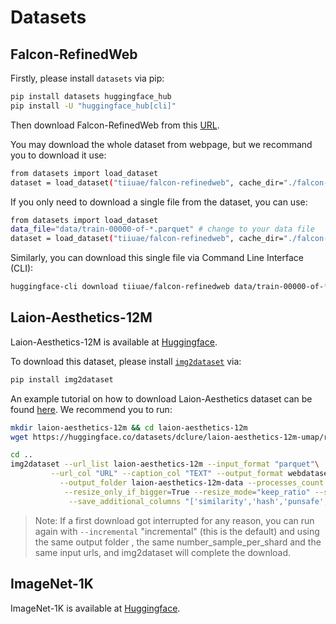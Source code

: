 # Datasets

## Falcon-RefinedWeb

Firstly, please install `datasets` via pip:
```bash
pip install datasets huggingface_hub
pip install -U "huggingface_hub[cli]"
```

Then download Falcon-RefinedWeb from this [URL](https://huggingface.co/datasets/tiiuae/falcon-refinedweb).

You may download the whole dataset from webpage, but we recommand you to download it use:
```bash
from datasets import load_dataset
dataset = load_dataset("tiiuae/falcon-refinedweb", cache_dir="./falcon-refinedweb")
```

If you only need to download a single file from the dataset, you can use:
```bash
from datasets import load_dataset
data_file="data/train-00000-of-*.parquet" # change to your data file
dataset = load_dataset("tiiuae/falcon-refinedweb", cache_dir="./falcon-refinedweb", data_files=data_file)
```
Similarly, you can download this single file via Command Line Interface (CLI):
```bash
huggingface-cli download tiiuae/falcon-refinedweb data/train-00000-of-*.parquet --local-dir ./falcon-refinedweb --repo-type dataset
```

## Laion-Aesthetics-12M

Laion-Aesthetics-12M is available at [Huggingface](https://huggingface.co/datasets/laion/laion-aesthetics-12m).

To download this dataset, please install [`img2dataset`](https://github.com/rom1504/img2dataset) via:

```bash
pip install img2dataset
```

An example tutorial on how to download Laion-Aesthetics dataset can be found [here](https://github.com/rom1504/img2dataset/blob/main/tutorials/laion_aesthetics_12m.md). We recommend you to run:
```bash
mkdir laion-aesthetics-12m && cd laion-aesthetics-12m
wget https://huggingface.co/datasets/dclure/laion-aesthetics-12m-umap/resolve/main/train.parquet

cd ..
img2dataset --url_list laion-aesthetics-12m --input_format "parquet"\
         --url_col "URL" --caption_col "TEXT" --output_format webdataset\
           --output_folder laion-aesthetics-12m-data --processes_count 16 --thread_count 64 --image_size 384\
            --resize_only_if_bigger=True --resize_mode="keep_ratio" --skip_reencode=True \
             --save_additional_columns "['similarity','hash','punsafe','pwatermark','AESTHETIC_SCORE']"

```

> Note:
If a first download got interrupted for any reason, you can run again with `--incremental` "incremental" (this is the default) and using the same output folder , the same number_sample_per_shard and the same input urls, and img2dataset will complete the download.

## ImageNet-1K

ImageNet-1K is available at [Huggingface](https://huggingface.co/datasets/imagenet-1k).
